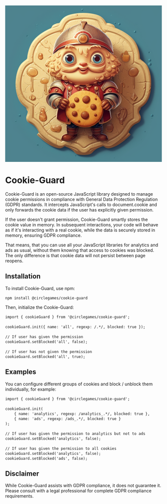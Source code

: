 ![logo](docs/logo.png)

# Cookie-Guard

Cookie-Guard is an open-source JavaScript library designed to manage cookie permissions in compliance with General Data
Protection Regulation (GDPR) standards. It intercepts JavaScript's calls to document.cookie and only
forwards the cookie data if the user has explicitly given permission.

If the user doesn't grant permission, Cookie-Guard smartly stores the cookie value in memory. In subsequent
interactions, your code will behave as if it's interacting with a real cookie, while the data is securely stored in
memory, ensuring GDPR compliance.

That means, that you can use all your JavaScript libraries for analytics and ads as usual, without them knowing that
access to cookies was blocked. The only difference is that cookie data will not persist between page reopens.

## Installation

To install Cookie-Guard, use npm:

```
npm install @circlegames/cookie-guard
```

Then, initialize the Cookie-Guard:

```
import { cookieGuard } from '@circlegames/cookie-guard';

cookieGuard.init({ name: 'all', regexp: /.*/, blocked: true });

// If user has given the permission
cookieGuard.setBlocked('all', false);

// If user has not given the permission
cookieGuard.setBlocked('all', true);
```

## Examples

You can configure different groups of cookies and block / unblock them individually, for example:

```
import { cookieGuard } from '@circlegames/cookie-guard';

cookieGuard.init(
    { name: 'analytics', regexp: /analytics_.*/, blocked: true }, 
    { name: 'ads', regexp: /ads_.*/, blocked: true }
);

// If user has given the permission to analytics but not to ads
cookieGuard.setBlocked('analytics', false);

// If user has given the permission to all cookies
cookieGuard.setBlocked('analytics', false);
cookieGuard.setBlocked('ads', false);

```


## Disclaimer

While Cookie-Guard assists with GDPR compliance, it does not guarantee it. Please consult with a legal professional for
complete GDPR compliance requirements.
